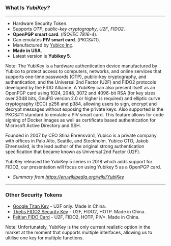 <!--
    .slide: data-background-image="https://assets2.brandfolder.io/bf-boulder-prod/txcncmqrfr7bqph4kbhwc8/v/49024856/original/5CNFC-iphone-macbook2-1-scaled.jpg" data-background-opacity="0.4"
-->
<h3>What Is <em class="color-yubico-green">YubiKey?</em></h3>

---

- Hardware Security Token.
- Supports *OTP*, *public-key cryptography*, *U2F*, *FIDO2*.
- __OpenPGP smart card__. (*ISO/IEC 7816-4*).
- Can emulates __PIV smart card__. (*PKCS#11*).
- Manufactured by [Yubico Inc](https://yubico.com).
- __Made in USA__.
- Latest version is __Yubikey 5__.

Note:
The YubiKey is a hardware authentication device manufactured by Yubico to protect access to computers, networks, and online services that supports one-time passwords (OTP), public-key cryptography, and authentication, and the Universal 2nd Factor (U2F) and FIDO2 protocols developed by the FIDO Alliance. A YubiKey can also present itself as an OpenPGP card using 1024, 2048, 3072 and 4096-bit RSA (for key sizes over 2048 bits, GnuPG version 2.0 or higher is required) and elliptic curve cryptography (ECC) p256 and p384, allowing users to sign, encrypt and decrypt messages without exposing the private keys. Also supported is the PKCS#11 standard to emulate a PIV smart card. This feature allows for code signing of Docker images as well as certificate based authentication for Microsoft Active Directory and SSH.

Founded in 2007 by CEO Stina Ehrensvärd, Yubico is a private company with offices in Palo Alto, Seattle, and Stockholm. Yubico CTO, Jakob Ehrensvärd, is the lead author of the original strong authentication specification that became known as Universal 2nd Factor (U2F).

YubiKey released the YubiKey 5 series in 2018 which adds support for FIDO2, our presentation will focus on using Yubikey 5 as a OpenPGP card.

- *Summary from https://en.wikipedia.org/wiki/YubiKey*
---

### Other Security Tokens

- [Google Titan Key](https://cloud.google.com/titan-security-key) - U2F only. Made in China.
- [Thetis FIDO2 Security Key](https://thetis.io/collections/fido2/products/thetis-fido2-security-key) - U2F, FIDO2, HOTP. Made in China.
- [Feitian FIDO Card](https://www.ftsafe.com/Products/FIDO/Single_Button_FIDO) - U2F, FIDO2, HOTP, PIV*. Made in China.

Note:
Unfortunately, YubiKey is the only current realistic option in the market at the moment that supports multiple interfaces, allowing us to ultilise one key for multiple functions.